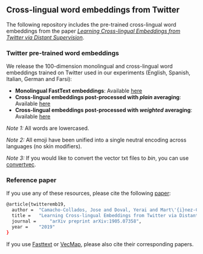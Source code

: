 ## Cross-lingual word embeddings from Twitter

The following repository includes the pre-trained cross-lingual word embeddings from the paper *[Learning Cross-lingual Embeddings from Twitter via Distant Supervision](https://arxiv.org/abs/1905.07358)*.


### Twitter pre-trained word embeddings

We release the 100-dimension monolingual and cross-lingual word embeddings trained on Twitter used in our experiments (English, Spanish, Italian, German and Farsi):

- **Monolingual FastText embeddings**: Available [here](https://drive.google.com/drive/folders/1a9llDhoM6zD-sOKiM0AdSxDYq2-15PJD?usp=sharing)
- **Cross-lingual embeddings post-processed with *plain* averaging**: Available [here](https://drive.google.com/drive/folders/1nuZLzGhStjflmi6hFK6a3qTSPFQfsC-K?usp=sharing)
- **Cross-lingual embeddings post-processed with *weighted* averaging**: Available [here](https://drive.google.com/drive/folders/1JGNS2s8UwBM1itpMPDRi9wYqDgPBXcKf?usp=sharing)

*Note 1:* All words are lowercased.

*Note 2:* All emoji have been unified into a single neutral encoding across languages (no skin modifiers).

*Note 3:* If you would like to convert the vector txt files to *bin*, you can use [convertvec](https://github.com/marekrei/convertvec).

### Reference paper

If you use any of these resources, please cite the following [paper](https://arxiv.org/abs/1905.07358):
```bash
@article{twitteremb19,
  author = 	"Camacho-Collados, Jose and Doval, Yerai and Mart\'{i}nez-C\'{a}mara, Eugenio and Espinosa-Anke, Luis and Barbieri, Francesco and Schockaert, Steven",
  title = 	"Learning Cross-lingual Embeddings from Twitter via Distant Supervision",
  journal = 	"arXiv preprint arXiv:1905.07358",
  year = 	"2019"
}

```

If you use [Fasttext](https://www.mitpressjournals.org/doi/pdfplus/10.1162/tacl_a_00051) or [VecMap](https://aclweb.org/anthology/P18-1073), please also cite their corresponding papers.
